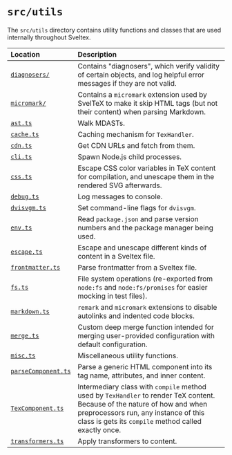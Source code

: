 <!--
Directory description:
Contains utility functions and classes that are used internally throughout Sveltex.
-->

# `src/utils`

The `src/utils` directory contains utility functions and classes that are used
internally throughout Sveltex.

| Location | Description |
|:---|:---|
| [`diagnosers/`](diagnosers/) | Contains "diagnosers", which verify validity of certain objects, and log helpful error messages if they are not valid.  |
| [`micromark/`](micromark/) | Contains a `micromark` extension used by SvelTeX to make it skip HTML tags (but not their content) when parsing Markdown.  |
| [`ast.ts`](ast.ts) | Walk MDASTs. |
| [`cache.ts`](cache.ts) | Caching mechanism for `TexHandler`. |
| [`cdn.ts`](cdn.ts) | Get CDN URLs and fetch from them. |
| [`cli.ts`](cli.ts) | Spawn Node.js child processes. |
| [`css.ts`](css.ts) | Escape CSS color variables in TeX content for compilation, and unescape them in the rendered SVG afterwards. |
| [`debug.ts`](debug.ts) | Log messages to console. |
| [`dvisvgm.ts`](dvisvgm.ts) |  Set command-line flags for `dvisvgm`. |
| [`env.ts`](env.ts) | Read `package.json` and parse version numbers and the package manager being used. |
| [`escape.ts`](escape.ts) | Escape and unescape different kinds of content in a Sveltex file. |
| [`frontmatter.ts`](frontmatter.ts) |  Parse frontmatter from a Sveltex file. |
| [`fs.ts`](fs.ts) | File system operations (re-exported from `node:fs` and `node:fs/promises` for easier mocking in test files). |
| [`markdown.ts`](markdown.ts) | `remark` and `micromark` extensions to disable autolinks and indented code blocks. |
| [`merge.ts`](merge.ts) | Custom deep merge function intended for merging user-provided configuration with default configuration. |
| [`misc.ts`](misc.ts) | Miscellaneous utility functions. |
| [`parseComponent.ts`](parseComponent.ts) | Parse a generic HTML component into its tag name, attributes, and inner content. |
| [`TexComponent.ts`](TexComponent.ts) | Intermediary class with `compile` method used by `TexHandler` to render TeX content. Because of the nature of how and when preprocessors run, any instance of this class is gets its `compile` method called exactly once. |
| [`transformers.ts`](transformers.ts) | Apply transformers to content. |
